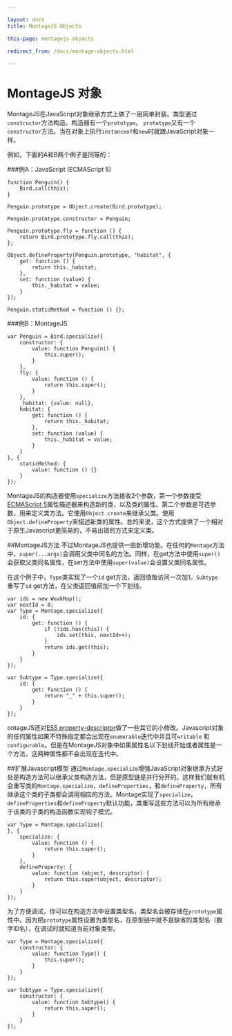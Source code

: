 ```yaml
---

layout: docs
title: MontageJS Objects

this-page: montagejs-objects

redirect_from: /docs/montage-objects.html

---
```


MontageJS 对象
=================
MontageJS在JavaScript对象继承方式上做了一层简单封装。类型通过`constructor`方法构造。构造器有一个`prototype`。 `prototype`又有一个`constructor`方法。当在对象上执行`instanceof`和`new`时就跟JavaScript对象一样。

例如，下面的A和B两个例子是同等的：

###例A：JavaScript (ECMAScript 5)

	function Penguin() {
	    Bird.call(this);
	}

	Penguin.prototype = Object.create(Bird.prototype);

	Penguin.prototype.constructor = Penguin;

	Penguin.prototype.fly = function () {
	    return Bird.prototype.fly.call(this);
	};

	Object.defineProperty(Penguin.prototype, "habitat", {
	    get: function () {
	        return this._habitat;
	    },
	    set: function (value) {
	        this._habitat = value;
	    }
	});

	Penguin.staticMethod = function () {};
	
###例B：MontageJS

	var Penguin = Bird.specialize({
	    constructor: {
	        value: function Penguin() {
	            this.super();
	        }
	    },
	    fly: {
	        value: function () {
	            return this.super();
	        }
	    },
	    _habitat: {value: null},
	    habitat: {
	        get: function () {
	            return this._habitat;
	        },
	        set: function (value) {
	            this._habitat = value;
	        }
	    }
	}, {
	    staticMethod: {
	        value: function () {}
	    }
	});
	
MontageJS的构造器使用`specialize`方法接收2个参数，第一个参数接受[ECMAScript 5](http://ecma-international.org/ecma-262/5.1/#sec-8.6)属性描述器来构造新的类，以及类的属性。第二个参数是可选参数，用来定义类方法。它使用`Object.create`来继承父类。使用`Object.defineProperty`来描述新类的属性。总的来说，这个方式提供了一个相对于原生Javascript更简易的，不易出错的方式来定义类。

##MontageJS方法
不过MontageJS也提供一些新增功能。在任何的`Montage`方法中，`super(...args)`会调用父类中同名的方法。同样，在get方法中使用`super()` 会获取父类同名属性，在set方法中使用`super(value)`会设置父类同名属性。

在这个例子中，`Type`类实现了一个`id` get方法，返回值每访问一次加1。`Subtype` 重写了`id` get方法，在父类返回值前加一个下划线。

	var ids = new WeakMap();
	var nextId = 0;
	var Type = Montage.specialize({
	    id: {
	        get: function () {
	            if (!ids.has(this)) {
	                ids.set(this, nextId++);
	            }
	            return ids.get(this);
	        }
	    }
	});

	var Subtype = Type.specialize({
	    id: {
	        get: function () {
	            return "_" + this.super();
	        }
	    }
	});
	
ontageJS还对[ES5 property-descriptor](https://developer.mozilla.org/en-US/docs/Web/JavaScript/Reference/Global_Objects/Object/defineProperty)做了一些其它的小修改。Javascript对象的任何属性如果不特殊指定都会出现在`enumerable`迭代中并且可`writable` 和 `configurable`。但是在MontageJS对象中如果属性名以下划线开始或者属性是一个方法，这两种属性都不会出现在迭代中。

##扩展Javascript模型
通过`Montage.specialize`增强JavaScript对象继承方式好处是构造方法可以继承父类构造方法，但是原型链是并行分开的。这样我们就有机会重写类的`Montage.specialize`，`defineProperties`，和`defineProperty`，所有继承这个类的子类都会调用相应的方法。Montage实现了`specialize`，`defineProperties`和`defineProperty`默认功能，类重写这些方法可以为所有继承于该类的子类的构造函数实现钩子模式。

	var Type = Montage.specialize({
	}, {
	    specialize: {
	        value: function () {
	            return this.super();
	        }
	    },
	    defineProperty: {
	        value: function (object, descriptor) {
	            return this.super(object, descriptor);
	        }
	    }
	});

为了方便调试，你可以在构造方法中设置类型名，类型名会被存储在`prototype`属性中。因为把`prototype`属性设置为类型名，在原型链中就不是缺省的类型名（数字ID名），在调试时就知道当前对象类型。

	var Type = Montage.specialize({
	    constructor: {
	        value: function Type() {
	            this.super();
	        }
	    }
	});

	var Subtype = Type.specialize({
	    constructor: {
	        value: function Subtype() {
	            return this.super();
	        }
	    }
	});
